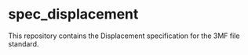 # spec_displacement

This repository contains the Displacement specification for the 3MF file standard.
